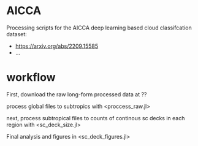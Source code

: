 # AICCA

Processing scripts for the AICCA deep learning based cloud classifcation dataset:
* https://arxiv.org/abs/2209.15585
* ...


# workflow

First, download the raw long-form processed data at ??

process global files to subtropics with <proccess_raw.jl>

next, process subtropical files to counts of continous sc decks in each region with <sc_deck_size.jl>

Final analysis and figures in <sc_deck_figures.jl>
